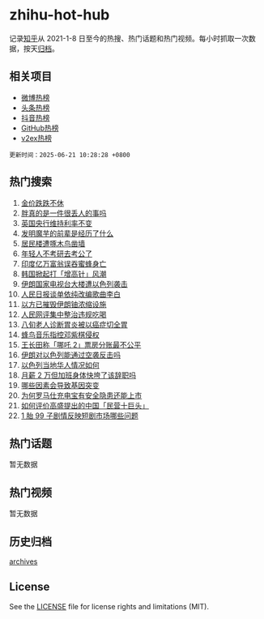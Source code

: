 # zhihu-hot-hub

记录[知乎](https://www.zhihu.com/)从 2021-1-8 日至今的热搜、热门话题和热门视频。每小时抓取一次数据，按天[归档](archives)。

## 相关项目

- [微博热榜](https://github.com/snaildev/weibo-hot-hub)
- [头条热榜](https://github.com/snaildev/toutiao-hot-hub)
- [抖音热榜](https://github.com/snaildev/douyin-hot-hub)
- [GitHub热榜](https://github.com/snaildev/github-hot-hub)
- [v2ex热榜](https://github.com/snaildev/v2ex-hot-hub)


`更新时间：2025-06-21 10:28:28 +0800`

## 热门搜索

1. [金价跌跌不休](https://www.zhihu.com/search?q=%E9%87%91%E4%BB%B7%E8%B7%8C%E8%B7%8C%E4%B8%8D%E4%BC%91)
1. [胖真的是一件很丢人的事吗](https://www.zhihu.com/search?q=%E8%83%96%E7%9C%9F%E7%9A%84%E6%98%AF%E4%B8%80%E4%BB%B6%E5%BE%88%E4%B8%A2%E4%BA%BA%E7%9A%84%E4%BA%8B%E5%90%97)
1. [英国央行维持利率不变](https://www.zhihu.com/search?q=%E8%8B%B1%E5%9B%BD%E5%A4%AE%E8%A1%8C%E7%BB%B4%E6%8C%81%E5%88%A9%E7%8E%87%E4%B8%8D%E5%8F%98)
1. [发明魔芋的前辈是经历了什么](https://www.zhihu.com/search?q=%E5%8F%91%E6%98%8E%E9%AD%94%E8%8A%8B%E7%9A%84%E5%89%8D%E8%BE%88%E6%98%AF%E7%BB%8F%E5%8E%86%E4%BA%86%E4%BB%80%E4%B9%88)
1. [居民楼遭啄木鸟凿墙](https://www.zhihu.com/search?q=%E5%B1%85%E6%B0%91%E6%A5%BC%E9%81%AD%E5%95%84%E6%9C%A8%E9%B8%9F%E5%87%BF%E5%A2%99)
1. [年轻人不考研去考公了](https://www.zhihu.com/search?q=%E5%B9%B4%E8%BD%BB%E4%BA%BA%E4%B8%8D%E8%80%83%E7%A0%94%E5%8E%BB%E8%80%83%E5%85%AC%E4%BA%86)
1. [印度亿万富翁误吞蜜蜂身亡](https://www.zhihu.com/search?q=%E5%8D%B0%E5%BA%A6%E4%BA%BF%E4%B8%87%E5%AF%8C%E7%BF%81%E8%AF%AF%E5%90%9E%E8%9C%9C%E8%9C%82%E8%BA%AB%E4%BA%A1)
1. [韩国掀起打「增高针」风潮](https://www.zhihu.com/search?q=%E9%9F%A9%E5%9B%BD%E6%8E%80%E8%B5%B7%E6%89%93%E3%80%8C%E5%A2%9E%E9%AB%98%E9%92%88%E3%80%8D%E9%A3%8E%E6%BD%AE)
1. [伊朗国家电视台大楼遭以色列袭击](https://www.zhihu.com/search?q=%E4%BC%8A%E6%9C%97%E5%9B%BD%E5%AE%B6%E7%94%B5%E8%A7%86%E5%8F%B0%E5%A4%A7%E6%A5%BC%E9%81%AD%E4%BB%A5%E8%89%B2%E5%88%97%E8%A2%AD%E5%87%BB)
1. [人民日报谈单依纯改编歌曲李白](https://www.zhihu.com/search?q=%E4%BA%BA%E6%B0%91%E6%97%A5%E6%8A%A5%E8%B0%88%E5%8D%95%E4%BE%9D%E7%BA%AF%E6%94%B9%E7%BC%96%E6%AD%8C%E6%9B%B2%E6%9D%8E%E7%99%BD)
1. [以方已摧毁伊朗铀浓缩设施](https://www.zhihu.com/search?q=%E4%BB%A5%E6%96%B9%E5%B7%B2%E6%91%A7%E6%AF%81%E4%BC%8A%E6%9C%97%E9%93%80%E6%B5%93%E7%BC%A9%E8%AE%BE%E6%96%BD)
1. [人民网评集中整治违规吃喝](https://www.zhihu.com/search?q=%E4%BA%BA%E6%B0%91%E7%BD%91%E8%AF%84%E9%9B%86%E4%B8%AD%E6%95%B4%E6%B2%BB%E8%BF%9D%E8%A7%84%E5%90%83%E5%96%9D)
1. [八旬老人诊断胃炎被以癌症切全胃](https://www.zhihu.com/search?q=%E5%85%AB%E6%97%AC%E8%80%81%E4%BA%BA%E8%AF%8A%E6%96%AD%E8%83%83%E7%82%8E%E8%A2%AB%E4%BB%A5%E7%99%8C%E7%97%87%E5%88%87%E5%85%A8%E8%83%83)
1. [蜂鸟音乐指控邓紫棋侵权](https://www.zhihu.com/search?q=%E8%9C%82%E9%B8%9F%E9%9F%B3%E4%B9%90%E6%8C%87%E6%8E%A7%E9%82%93%E7%B4%AB%E6%A3%8B%E4%BE%B5%E6%9D%83)
1. [王长田称「哪吒 2」票房分账最不公平](https://www.zhihu.com/search?q=%E7%8E%8B%E9%95%BF%E7%94%B0%E7%A7%B0%E3%80%8C%E5%93%AA%E5%90%92%202%E3%80%8D%E7%A5%A8%E6%88%BF%E5%88%86%E8%B4%A6%E6%9C%80%E4%B8%8D%E5%85%AC%E5%B9%B3)
1. [伊朗对以色列能通过空袭反击吗](https://www.zhihu.com/search?q=%E4%BC%8A%E6%9C%97%E5%AF%B9%E4%BB%A5%E8%89%B2%E5%88%97%E8%83%BD%E9%80%9A%E8%BF%87%E7%A9%BA%E8%A2%AD%E5%8F%8D%E5%87%BB%E5%90%97)
1. [以色列当地华人情况如何](https://www.zhihu.com/search?q=%E4%BB%A5%E8%89%B2%E5%88%97%E5%BD%93%E5%9C%B0%E5%8D%8E%E4%BA%BA%E6%83%85%E5%86%B5%E5%A6%82%E4%BD%95)
1. [月薪 2 万但加班身体快垮了该辞职吗](https://www.zhihu.com/search?q=%E6%9C%88%E8%96%AA%202%20%E4%B8%87%E4%BD%86%E5%8A%A0%E7%8F%AD%E8%BA%AB%E4%BD%93%E5%BF%AB%E5%9E%AE%E4%BA%86%E8%AF%A5%E8%BE%9E%E8%81%8C%E5%90%97)
1. [哪些因素会导致基因突变](https://www.zhihu.com/search?q=%E5%93%AA%E4%BA%9B%E5%9B%A0%E7%B4%A0%E4%BC%9A%E5%AF%BC%E8%87%B4%E5%9F%BA%E5%9B%A0%E7%AA%81%E5%8F%98)
1. [为何罗马仕充电宝有安全隐患还能上市](https://www.zhihu.com/search?q=%E4%B8%BA%E4%BD%95%E7%BD%97%E9%A9%AC%E4%BB%95%E5%85%85%E7%94%B5%E5%AE%9D%E6%9C%89%E5%AE%89%E5%85%A8%E9%9A%90%E6%82%A3%E8%BF%98%E8%83%BD%E4%B8%8A%E5%B8%82)
1. [如何评价高盛提出的中国「民营十巨头」](https://www.zhihu.com/search?q=%E5%A6%82%E4%BD%95%E8%AF%84%E4%BB%B7%E9%AB%98%E7%9B%9B%E6%8F%90%E5%87%BA%E7%9A%84%E4%B8%AD%E5%9B%BD%E3%80%8C%E6%B0%91%E8%90%A5%E5%8D%81%E5%B7%A8%E5%A4%B4%E3%80%8D)
1. [1 胎 99 子剧情反映短剧市场哪些问题](https://www.zhihu.com/search?q=1%20%E8%83%8E%2099%20%E5%AD%90%E5%89%A7%E6%83%85%E5%8F%8D%E6%98%A0%E7%9F%AD%E5%89%A7%E5%B8%82%E5%9C%BA%E5%93%AA%E4%BA%9B%E9%97%AE%E9%A2%98)

## 热门话题

暂无数据

## 热门视频

暂无数据

## 历史归档

[archives](archives)

## License

See the [LICENSE](LICENSE) file for license rights and limitations (MIT).
